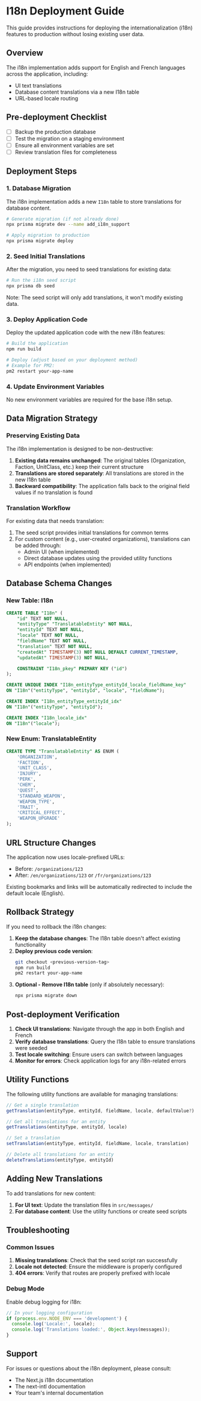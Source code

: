 # I18n Deployment Guide

This guide provides instructions for deploying the internationalization (i18n) features to production without losing existing user data.

## Overview

The i18n implementation adds support for English and French languages across the application, including:
- UI text translations
- Database content translations via a new I18n table
- URL-based locale routing

## Pre-deployment Checklist

- [ ] Backup the production database
- [ ] Test the migration on a staging environment
- [ ] Ensure all environment variables are set
- [ ] Review translation files for completeness

## Deployment Steps

### 1. Database Migration

The i18n implementation adds a new `I18n` table to store translations for database content.

```bash
# Generate migration (if not already done)
npx prisma migrate dev --name add_i18n_support

# Apply migration to production
npx prisma migrate deploy
```

### 2. Seed Initial Translations

After the migration, you need to seed translations for existing data:

```bash
# Run the i18n seed script
npx prisma db seed
```

Note: The seed script will only add translations, it won't modify existing data.

### 3. Deploy Application Code

Deploy the updated application code with the new i18n features:

```bash
# Build the application
npm run build

# Deploy (adjust based on your deployment method)
# Example for PM2:
pm2 restart your-app-name
```

### 4. Update Environment Variables

No new environment variables are required for the base i18n setup.

## Data Migration Strategy

### Preserving Existing Data

The i18n implementation is designed to be non-destructive:

1. **Existing data remains unchanged**: The original tables (Organization, Faction, UnitClass, etc.) keep their current structure
2. **Translations are stored separately**: All translations are stored in the new I18n table
3. **Backward compatibility**: The application falls back to the original field values if no translation is found

### Translation Workflow

For existing data that needs translation:

1. The seed script provides initial translations for common terms
2. For custom content (e.g., user-created organizations), translations can be added through:
   - Admin UI (when implemented)
   - Direct database updates using the provided utility functions
   - API endpoints (when implemented)

## Database Schema Changes

### New Table: I18n

```sql
CREATE TABLE "I18n" (
    "id" TEXT NOT NULL,
    "entityType" "TranslatableEntity" NOT NULL,
    "entityId" TEXT NOT NULL,
    "locale" TEXT NOT NULL,
    "fieldName" TEXT NOT NULL,
    "translation" TEXT NOT NULL,
    "createdAt" TIMESTAMP(3) NOT NULL DEFAULT CURRENT_TIMESTAMP,
    "updatedAt" TIMESTAMP(3) NOT NULL,

    CONSTRAINT "I18n_pkey" PRIMARY KEY ("id")
);

CREATE UNIQUE INDEX "I18n_entityType_entityId_locale_fieldName_key" 
ON "I18n"("entityType", "entityId", "locale", "fieldName");

CREATE INDEX "I18n_entityType_entityId_idx" 
ON "I18n"("entityType", "entityId");

CREATE INDEX "I18n_locale_idx" 
ON "I18n"("locale");
```

### New Enum: TranslatableEntity

```sql
CREATE TYPE "TranslatableEntity" AS ENUM (
    'ORGANIZATION',
    'FACTION',
    'UNIT_CLASS',
    'INJURY',
    'PERK',
    'CHEM',
    'QUEST',
    'STANDARD_WEAPON',
    'WEAPON_TYPE',
    'TRAIT',
    'CRITICAL_EFFECT',
    'WEAPON_UPGRADE'
);
```

## URL Structure Changes

The application now uses locale-prefixed URLs:

- Before: `/organizations/123`
- After: `/en/organizations/123` or `/fr/organizations/123`

Existing bookmarks and links will be automatically redirected to include the default locale (English).

## Rollback Strategy

If you need to rollback the i18n changes:

1. **Keep the database changes**: The I18n table doesn't affect existing functionality
2. **Deploy previous code version**: 
   ```bash
   git checkout <previous-version-tag>
   npm run build
   pm2 restart your-app-name
   ```
3. **Optional - Remove I18n table** (only if absolutely necessary):
   ```bash
   npx prisma migrate down
   ```

## Post-deployment Verification

1. **Check UI translations**: Navigate through the app in both English and French
2. **Verify database translations**: Query the I18n table to ensure translations were seeded
3. **Test locale switching**: Ensure users can switch between languages
4. **Monitor for errors**: Check application logs for any i18n-related errors

## Utility Functions

The following utility functions are available for managing translations:

```typescript
// Get a single translation
getTranslation(entityType, entityId, fieldName, locale, defaultValue?)

// Get all translations for an entity
getTranslations(entityType, entityId, locale)

// Set a translation
setTranslation(entityType, entityId, fieldName, locale, translation)

// Delete all translations for an entity
deleteTranslations(entityType, entityId)
```

## Adding New Translations

To add translations for new content:

1. **For UI text**: Update the translation files in `src/messages/`
2. **For database content**: Use the utility functions or create seed scripts

## Troubleshooting

### Common Issues

1. **Missing translations**: Check that the seed script ran successfully
2. **Locale not detected**: Ensure the middleware is properly configured
3. **404 errors**: Verify that routes are properly prefixed with locale

### Debug Mode

Enable debug logging for i18n:

```typescript
// In your logging configuration
if (process.env.NODE_ENV === 'development') {
  console.log('Locale:', locale);
  console.log('Translations loaded:', Object.keys(messages));
}
```

## Support

For issues or questions about the i18n deployment, please consult:
- The Next.js i18n documentation
- The next-intl documentation
- Your team's internal documentation